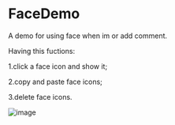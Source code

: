 FaceDemo
========

A demo for using face when im or add comment.

Having this fuctions:

1.click a face icon and show it; 

2.copy and paste face icons; 

3.delete face icons. 

![image](https://github.com/arjinmc/FaceDemo/demo_image.png)
